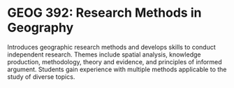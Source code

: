 # GEOG 392: Research Methods in Geography

Introduces geographic research methods and develops skills to conduct independent research. Themes include spatial analysis, knowledge production, methodology, theory and evidence, and principles of informed argument. Students gain experience with multiple methods applicable to the study of diverse topics.